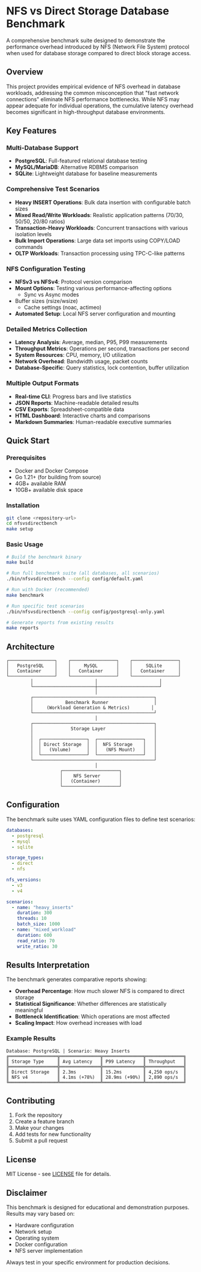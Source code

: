 # NFS vs Direct Storage Database Benchmark

A comprehensive benchmark suite designed to demonstrate the performance overhead introduced by NFS (Network File System) protocol when used for database storage compared to direct block storage access.

## Overview

This project provides empirical evidence of NFS overhead in database workloads, addressing the common misconception that "fast network connections" eliminate NFS performance bottlenecks. While NFS may appear adequate for individual operations, the cumulative latency overhead becomes significant in high-throughput database environments.

## Key Features

### Multi-Database Support
- **PostgreSQL**: Full-featured relational database testing
- **MySQL/MariaDB**: Alternative RDBMS comparison
- **SQLite**: Lightweight database for baseline measurements

### Comprehensive Test Scenarios
- **Heavy INSERT Operations**: Bulk data insertion with configurable batch sizes
- **Mixed Read/Write Workloads**: Realistic application patterns (70/30, 50/50, 20/80 ratios)
- **Transaction-Heavy Workloads**: Concurrent transactions with various isolation levels
- **Bulk Import Operations**: Large data set imports using COPY/LOAD commands
- **OLTP Workloads**: Transaction processing using TPC-C-like patterns

### NFS Configuration Testing
- **NFSv3 vs NFSv4**: Protocol version comparison
- **Mount Options**: Testing various performance-affecting options
  - Sync vs Async modes
- Buffer sizes (rsize/wsize)
  - Cache settings (noac, actimeo)
- **Automated Setup**: Local NFS server configuration and mounting

### Detailed Metrics Collection
- **Latency Analysis**: Average, median, P95, P99 measurements
- **Throughput Metrics**: Operations per second, transactions per second
- **System Resources**: CPU, memory, I/O utilization
- **Network Overhead**: Bandwidth usage, packet counts
- **Database-Specific**: Query statistics, lock contention, buffer utilization

### Multiple Output Formats
- **Real-time CLI**: Progress bars and live statistics
- **JSON Reports**: Machine-readable detailed results
- **CSV Exports**: Spreadsheet-compatible data
- **HTML Dashboard**: Interactive charts and comparisons
- **Markdown Summaries**: Human-readable executive summaries

## Quick Start

### Prerequisites
- Docker and Docker Compose
- Go 1.21+ (for building from source)
- 4GB+ available RAM
- 10GB+ available disk space

### Installation

```bash
git clone <repository-url>
cd nfsvsdirectbench
make setup
```

### Basic Usage

```bash
# Build the benchmark binary
make build

# Run full benchmark suite (all databases, all scenarios)
./bin/nfsvsdirectbench --config config/default.yaml

# Run with Docker (recommended)
make benchmark

# Run specific test scenarios
./bin/nfsvsdirectbench --config config/postgresql-only.yaml

# Generate reports from existing results
make reports
```

## Architecture

```
┌─────────────────┐    ┌─────────────────┐    ┌─────────────────┐
│   PostgreSQL    │    │     MySQL       │    │     SQLite      │
│   Container     │    │   Container     │    │   Container     │
└─────────────────┘    └─────────────────┘    └─────────────────┘
         │                       │                       │
         └───────────────────────┼───────────────────────┘
                                 │
         ┌─────────────────────────────────────────────┐
         │            Benchmark Runner                 │
         │     (Workload Generation & Metrics)        │
         └─────────────────────────────────────────────┘
                                 │
         ┌─────────────────────────────────────────────┐
         │              Storage Layer                  │
         │                                             │
         │  ┌─────────────────┐  ┌─────────────────┐   │
         │  │ Direct Storage  │  │  NFS Storage    │   │
         │  │   (Volume)      │  │   (NFS Mount)   │   │
         │  └─────────────────┘  └─────────────────┘   │
         └─────────────────────────────────────────────┘
                                 │
                    ┌─────────────────────┐
                    │    NFS Server       │
                    │   (Container)       │
                    └─────────────────────┘
```

## Configuration

The benchmark suite uses YAML configuration files to define test scenarios:

```yaml
databases:
  - postgresql
  - mysql
  - sqlite

storage_types:
  - direct
  - nfs

nfs_versions:
  - v3
  - v4

scenarios:
  - name: "heavy_inserts"
    duration: 300
    threads: 10
    batch_size: 1000
  - name: "mixed_workload"
    duration: 600
    read_ratio: 70
    write_ratio: 30
```

## Results Interpretation

The benchmark generates comparative reports showing:

- **Overhead Percentage**: How much slower NFS is compared to direct storage
- **Statistical Significance**: Whether differences are statistically meaningful
- **Bottleneck Identification**: Which operations are most affected
- **Scaling Impact**: How overhead increases with load

### Example Results

```
Database: PostgreSQL | Scenario: Heavy Inserts
╔══════════════════╦═══════════════╦═══════════════╦══════════════╗
║ Storage Type     ║ Avg Latency   ║ P99 Latency   ║ Throughput   ║
╠══════════════════╬═══════════════╬═══════════════╬══════════════╣
║ Direct Storage   ║ 2.3ms         ║ 15.2ms        ║ 4,250 ops/s  ║
║ NFS v4           ║ 4.1ms (+78%)  ║ 28.9ms (+90%) ║ 2,890 ops/s  ║
╚══════════════════╩═══════════════╩═══════════════╩══════════════╝
```

## Contributing

1. Fork the repository
2. Create a feature branch
3. Make your changes
4. Add tests for new functionality
5. Submit a pull request

## License

MIT License - see [LICENSE](LICENSE) file for details.

## Disclaimer

This benchmark is designed for educational and demonstration purposes. Results may vary based on:
- Hardware configuration
- Network setup
- Operating system
- Docker configuration
- NFS server implementation

Always test in your specific environment for production decisions.
